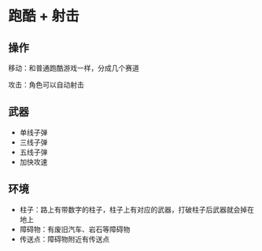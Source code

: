 # 跑酷 + 射击



## 操作

移动：和普通跑酷游戏一样，分成几个赛道

攻击：角色可以自动射击



## 武器

* 单线子弹
* 三线子弹
* 五线子弹
* 加快攻速



## 环境

- 柱子：路上有带数字的柱子，柱子上有对应的武器，打破柱子后武器就会掉在地上
- 障碍物：有废旧汽车、岩石等障碍物
- 传送点：障碍物附近有传送点

